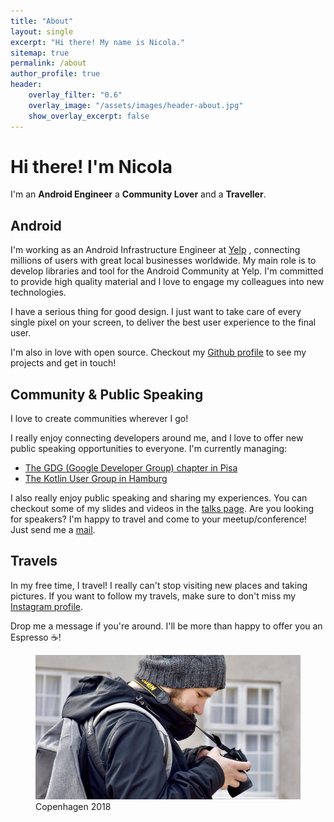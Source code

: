 ```yaml
---
title: "About"
layout: single
excerpt: "Hi there! My name is Nicola."
sitemap: true
permalink: /about
author_profile: true
header:
    overlay_filter: "0.6"
    overlay_image: "/assets/images/header-about.jpg"
    show_overlay_excerpt: false
---
```


# Hi there! I'm Nicola

I'm an **Android Engineer** a **Community Lover** and a **Traveller**.

## Android

I'm working as an Android Infrastructure Engineer at [<i class="fab fa-yelp"></i> Yelp](https://yelp.com/)
, connecting millions of users with great local businesses worldwide. My main role is to develop libraries and tool for the Android Community at Yelp. I'm committed to provide high quality material and I love to engage my colleagues into new technologies.

I have a serious thing for good design. I just want to take care of every single pixel on your screen, to deliver the best user experience to the final user.

I'm also in love with open source. Checkout my [<i class="fab fa-github"></i>  Github profile](https://github.com/cortinico) to see my projects and get in touch!

## Community & Public Speaking

I love to create communities wherever I go!

I really enjoy connecting developers around me, and I love to offer new public speaking opportunities to everyone. I'm currently managing:

* [The GDG (Google Developer Group) chapter in Pisa](https://gdgpisa.it/)
* [The Kotlin User Group in Hamburg](https://www.meetup.com/Kotlin-User-Group-Hamburg/)

I also really enjoy public speaking and sharing my experiences. You can checkout some of my slides and videos in the [talks page](/talks). Are you looking for speakers? I'm happy to travel and come to your meetup/conference! Just send me a [mail](mailto:corti.nico@gmail.com).

## Travels

In my free time, I travel! I really can't stop visiting new places and taking pictures. If you want to follow my travels, make sure to don't miss my [<i class="fab fa-instagram"></i>  Instagram profile](https://instagram.com/cortinico).

Drop me a message if you're around. I'll be more than happy to offer you an Espresso ☕️!

<figure>
  <img src="/assets/images/attachment-about.jpg" alt="Copenhagen 2018">
  <figcaption>Copenhagen 2018</figcaption>
</figure>

